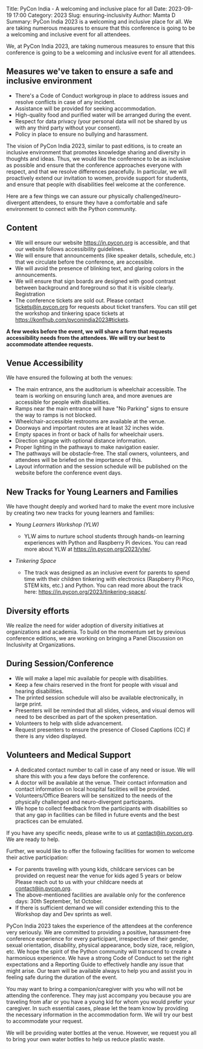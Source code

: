 Title: PyCon India - A welcoming and inclusive place for all
Date: 2023-09-19 17:00
Category: 2023
Slug: ensuring-inclusivity
Author: Mamta D
Summary: PyCon India 2023 is a welcoming and inclusive place for all. We are taking numerous measures to ensure that this conference is going to be a welcoming and inclusive event for all attendees.

We, at PyCon India 2023, are taking numerous measures to ensure that this conference is going to be a welcoming and inclusive event for all attendees.

## Measures we've taken to ensure a safe and inclusive environment

- There's a Code of Conduct workgroup in place to address issues and resolve conflicts in case of any incident.
- Assistance will be provided for seeking accommodation.
- High-quality food and purified water will be arranged during the event.
- Respect for data privacy (your personal data will not be shared by us with any third party without your consent).
- Policy in place to ensure no bullying and harassment.

The vision of PyCon India 2023, similar to past editions, is to create an inclusive environment that promotes knowledge sharing and diversity in thoughts and ideas. Thus, we would like the conference to be as inclusive as possible and ensure that the conference approaches everyone with respect, and that we resolve differences peacefully. In particular, we will proactively extend our invitation to women, provide support for students, and ensure that people with disabilities feel welcome at the conference.


Here are a few things we can assure our physically challenged/neuro-divergent attendees, to ensure they have a comfortable and safe environment to connect with the Python community.

## Content

- We will ensure our website <https://in.pycon.org> is accessible, and that our website follows accessibility guidelines.
- We will ensure that announcements (like speaker details, schedule, etc.) that we circulate before the conference, are accessible.
- We will avoid the presence of blinking text, and glaring colors in the announcements.
- We will ensure that sign boards are designed with good contrast between background and foreground so that it is visible clearly.
Registration
- The conference tickets are sold out. Please contact <tickets@in.pycon.org> for requests about ticket transfers. You can still get the workshop and tinkering space tickets at <https://konfhub.com/pyconindia2023#tickets>.

**A few weeks before the event, we will share a form that requests accessibility needs from the attendees. We will try our best to accommodate attendee requests.**

## Venue Accessibility

We have ensured the following at both the venues:

- The main entrance, ans the auditorium is wheelchair accessible. The team is working on ensuring lunch area, and more avenues are accessible for people with disabilities.
- Ramps near the main entrance will have "No Parking" signs to ensure the way to ramps is not blocked.
- Wheelchair-accessible restrooms are available at the venue.
- Doorways and important routes are at least 32 inches wide.
- Empty spaces in front or back of halls for wheelchair users.
- Direction signage with optional distance information.
- Proper lighting in the pathways to make navigation easier.
- The pathways will be obstacle-free. The stall owners, volunteers, and attendees will be briefed on the importance of this.
- Layout information and the session schedule will be published on the website before the conference event days.

## New Tracks for Young Learners and Families

We have thought deeply and worked hard to make the event more inclusive by creating two new tracks for young learners and families:


- *Young Learners Workshop (YLW)*
    - YLW aims to nurture school students through hands-on learning experiences with Python and Raspberry Pi devices. You can read more about YLW at <https://in.pycon.org/2023/ylw/>.

- *Tinkering Space*
    - The track was designed as an inclusive event for parents to spend time with their children tinkering with electronics (Raspberry Pi Pico, STEM kits, etc.) and Python. You can read more about the track here: <https://in.pycon.org/2023/tinkering-space/>.

## Diversity efforts

We realize the need for wider adoption of diversity initiatives at organizations and academia. To build on the momentum set by previous conference editions, we are working on bringing a Panel Discussion on Inclusivity at Organizations.

## During Session/Conference

- We will make a lapel mic available for people with disabilities.
- Keep a few chairs reserved in the front for people with visual and hearing disabilities.
- The printed session schedule will also be available electronically, in large print.
- Presenters will be reminded that all slides, videos, and visual demos will need to be described as part of the spoken presentation.
- Volunteers to help with slide advancement.
- Request presenters to ensure the presence of Closed Captions (CC) if there is any video displayed.

## Volunteers and Medical Support

- A dedicated contact number to call in case of any need or issue. We will share this with you a few days before the conference.
- A doctor will be available at the venue. Their contact information and contact information on local hospital facilities will be provided.
- Volunteers/Office Bearers will be sensitized to the needs of the physically challenged and neuro-divergent participants.
- We hope to collect feedback from the participants with disabilities so that any gap in facilities can be filled in future events and the best practices can be emulated.

If you have any specific needs, please write to us at <contact@in.pycon.org>. We are ready to help.

Further, we would like to offer the following facilities for women to welcome their active participation:

- For parents traveling with young kids, childcare services can be provided on request near the venue for kids aged 5 years or below Please reach out to us with your childcare needs at <contact@in.pycon.org>.
- The above-mentioned facilities are available only for the conference days: 30th September, 1st October.
- If there is sufficient demand we will consider extending this to the Workshop day and Dev sprints as well.

PyCon India 2023 takes the experience of the attendees at the conference very seriously. We are committed to providing a positive, harassment-free conference experience for every participant, irrespective of their gender, sexual orientation, disability, physical appearance, body size, race, religion, etc. We hope the spirit of the Python community will transcend to create a harmonious experience. We have a strong Code of Conduct to set the right expectations and a Reporting Guide to effectively handle any issue that might arise.
Our team will be available always to help you and assist you in feeling safe during the duration of the event.

You may want to bring a companion/caregiver with you who will not be attending the conference. They may just accompany you because you are traveling from afar or you have a young kid for whom you would prefer your caregiver. In such essential cases, please let the team know by providing the necessary information in the accommodation form. We will try our best to accommodate your request.

We will be providing water bottles at the venue. However, we request you all to bring your own water bottles to help us reduce plastic waste.
